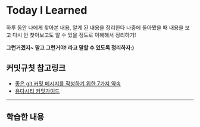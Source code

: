 # Today I Learned
하루 동안 나에게 찾아본 내용, 알게 된 내용을 정리한다
나중에 돌아봤을 때 내용을 보고 다시 안 찾아보고도 알 수 있을 정도로 이해해서 정리하기!

**그런거겠지~ 말고 그런거야! 라고 말할 수 있도록 정리하자:)**

## 커밋규칫 참고링크
* [좋은 git 커밋 메시지를 작성하기 위한 7가지 약속](http://meetup.toast.com/posts/106)
* [유다시티 커밋가이드](https://udacity.github.io/git-styleguide/)

---
## 학습한 내용